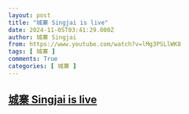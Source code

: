 ```yaml
---
layout: post
title: "城寨 Singjai is live"
date: 2024-11-05T03:41:29.000Z
author: 城寨 Singjai
from: https://www.youtube.com/watch?v=lMg3PSLlWK8
tags: [ 城寨 ]
comments: True
categories: [ 城寨 ]
---
```

<!--1730778089000-->
[城寨 Singjai is live](https://www.youtube.com/watch?v=lMg3PSLlWK8)
------

<div>

</div>
